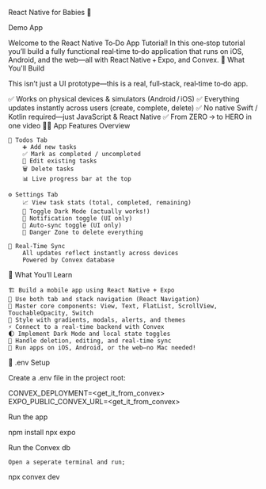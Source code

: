React Native for Babies 👶

Demo App

Welcome to the React Native To‑Do App Tutorial!
In this one‑stop tutorial you’ll build a fully functional real‑time to‑do application that runs on iOS, Android, and the web—all with React Native + Expo, and Convex.
🎯 What You'll Build

This isn’t just a UI prototype—this is a real, full‑stack, real‑time to‑do app.

✅ Works on physical devices & simulators (Android / iOS)
✅ Everything updates instantly across users (create, complete, delete)
✅ No native Swift / Kotlin required—just JavaScript & React Native
✅ From ZERO → to HERO in one video
🧑‍🍳 App Features Overview

    📝 Todos Tab
        ➕ Add new tasks
        ✅ Mark as completed / uncompleted
        📝 Edit existing tasks
        🗑️ Delete tasks
        📊 Live progress bar at the top

    ⚙️ Settings Tab
        📈 View task stats (total, completed, remaining)
        🌙 Toggle Dark Mode (actually works!)
        🔔 Notification toggle (UI only)
        🔄 Auto-sync toggle (UI only)
        🚨 Danger Zone to delete everything

    🔄 Real-Time Sync
        All updates reflect instantly across devices
        Powered by Convex database

🧠 What You’ll Learn

    🏗️ Build a mobile app using React Native + Expo
    🧭 Use both tab and stack navigation (React Navigation)
    🧱 Master core components: View, Text, FlatList, ScrollView, TouchableOpacity, Switch
    🌈 Style with gradients, modals, alerts, and themes
    ⚡ Connect to a real‑time backend with Convex
    🌓 Implement Dark Mode and local state toggles
    🧹 Handle deletion, editing, and real-time sync
    📱 Run apps on iOS, Android, or the web—no Mac needed!

📁 .env Setup

Create a .env file in the project root:

CONVEX_DEPLOYMENT=<get_it_from_convex>
EXPO_PUBLIC_CONVEX_URL=<get_it_from_convex>

Run the app

npm install
npx expo

Run the Convex db

    Open a seperate terminal and run;

npx convex dev
